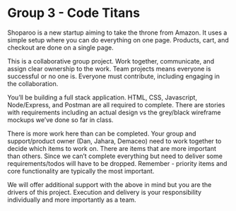 # Group 3 - Code Titans

Shoparoo is a new startup aiming to take the throne from Amazon. It uses a simple setup where you can do everything on one page. Products, cart, and checkout are done on a single page.

This is a collaborative group project. Work together, communicate, and assign clear ownership to the work. Team projects means everyone is successful or no one is. Everyone must contribute, including engaging in the collaboration.

You’ll be building a full stack application. HTML, CSS, Javascript, Node/Express, and Postman are all required to complete. There are stories with requirements including an actual design vs the grey/black wireframe mockups we’ve done so far in class.

There is more work here than can be completed. Your group and support/product owner (Dan, Jahara, Demaceo) need to work together to decide which items to work on. There are items that are more important than others. Since we can’t complete everything but need to deliver some requirements/todos will have to be dropped. Remember - priority items and core functionality are typically the most important.

We will offer additional support with the above in mind but you are the drivers of this project. Execution and delivery is your responsibility individually and more importantly as a team.

